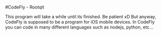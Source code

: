 #CodeFly - Rootqit


This program will take a while until its finished. Be patient xD
But anyway, CodeFly is supposed to be a program for iOS mobile devices.
In CodeFly you can code in many different languages such as nodejs, python, etc...
